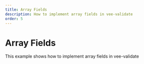 ```yaml
---
title: Array Fields
description: How to implement array fields in vee-validate
order: 5
---
```


# Array Fields

This example shows how to implement array fields in vee-validate

<live-example id="vee-validate-v4-array-fields"></live-example>
